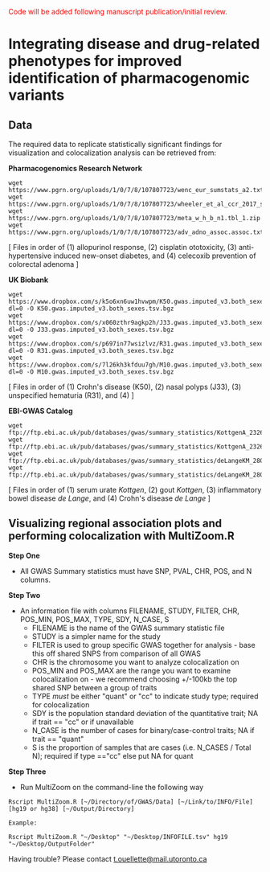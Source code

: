 <span style="color:red">Code will be added following manuscript publication/initial review.</span>

# Integrating disease and drug-related phenotypes for improved identification of pharmacogenomic variants

## Data

The required data to replicate statistically significant findings for visualization and colocalization analysis can be retrieved from:

**Pharmacogenomics Research Network**

```
wget https://www.pgrn.org/uploads/1/0/7/8/107807723/wenc_eur_sumstats_a2.txt_1.zip 
wget https://www.pgrn.org/uploads/1/0/7/8/107807723/wheeler_et_al_ccr_2017_sum_stats.txt_5.zip 
wget https://www.pgrn.org/uploads/1/0/7/8/107807723/meta_w_h_b_n1.tbl_1.zip
wget https://www.pgrn.org/uploads/1/0/7/8/107807723/adv_adno_assoc.assoc.txt.zip 
```

[ Files in order of (1) allopurinol response, (2) cisplatin ototoxicity, (3) anti-hypertensive induced new-onset diabetes, and (4) celecoxib prevention of colorectal adenoma ]

**UK Biobank**

```
wget https://www.dropbox.com/s/k5o6xn6uw1hvwpm/K50.gwas.imputed_v3.both_sexes.tsv.bgz?dl=0 -O K50.gwas.imputed_v3.both_sexes.tsv.bgz
wget https://www.dropbox.com/s/x060zthr9agkp2h/J33.gwas.imputed_v3.both_sexes.tsv.bgz?dl=0 -O J33.gwas.imputed_v3.both_sexes.tsv.bgz
wget https://www.dropbox.com/s/p697in77wsizlvz/R31.gwas.imputed_v3.both_sexes.tsv.bgz?dl=0 -O R31.gwas.imputed_v3.both_sexes.tsv.bgz
wget https://www.dropbox.com/s/7l26kh3kfduu7gh/M10.gwas.imputed_v3.both_sexes.tsv.bgz?dl=0 -O M10.gwas.imputed_v3.both_sexes.tsv.bgz
```

[ Files in order of (1) Crohn's disease (K50), (2) nasal polyps (J33), (3) unspecified hematuria (R31), and (4) ]

**EBI-GWAS Catalog**

```
wget ftp://ftp.ebi.ac.uk/pub/databases/gwas/summary_statistics/KottgenA_23263486_GCST001791/GUGC_MetaAnalysis_Results_UA.csv.zip
wget ftp://ftp.ebi.ac.uk/pub/databases/gwas/summary_statistics/KottgenA_23263486_GCST001790/GUGC_MetaAnalysis_Results_Gout.csv.zip
wget ftp://ftp.ebi.ac.uk/pub/databases/gwas/summary_statistics/deLangeKM_28067908_GCST004131/ibd_build37_59957_20161107.txt.gz
wget ftp://ftp.ebi.ac.uk/pub/databases/gwas/summary_statistics/deLangeKM_28067908_GCST004132/cd_build37_40266_20161107.txt.gz
```

[ Files in order of (1) serum urate _Kottgen_, (2) gout _Kottgen_, (3) inflammatory bowel disease _de Lange_, and (4) Crohn's disease _de Lange_ ]


## Visualizing regional association plots and performing colocalization with MultiZoom.R

**Step One** 

- All GWAS Summary statistics must have SNP, PVAL, CHR, POS, and N columns. 

**Step Two** 

- An information file with columns FILENAME, STUDY, FILTER, CHR, POS_MIN, POS_MAX, TYPE, SDY, N_CASE, S
  - FILENAME is the name of the GWAS summary statistic file
  - STUDY is a simpler name for the study
  - FILTER is used to group specific GWAS together for analysis - base this off shared SNPS from comparison of all GWAS
  - CHR is the chromosome you want to analyze colocalization on
  - POS_MIN and POS_MAX are the range you want to examine colocalization on - we recommend choosing +/-100kb the top shared SNP between a group of traits
  - TYPE *must* be either "quant" or "cc" to indicate study type; required for colocalization
  - SDY is the population standard deviation of the quantitative trait; NA if trait == "cc" or if unavailable
  - N_CASE is the number of cases for binary/case-control traits; NA if trait == "quant"
  - S is the proportion of samples that are cases (i.e. N_CASES / Total N); required if type =="cc" else put NA for quant

**Step Three**

- Run MultiZoom on the command-line the following way

```
Rscript MultiZoom.R [~/Directory/of/GWAS/Data] [~/Link/to/INFO/File] [hg19 or hg38] [~/Output/Directory]

Example:

Rscript MultiZoom.R "~/Desktop" "~/Desktop/INFOFILE.tsv" hg19 "~/Desktop/OutputFolder"
```

Having trouble? Please contact t.ouellette@mail.utoronto.ca

